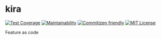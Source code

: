 # kira
[![Test Coverage](https://api.codeclimate.com/v1/badges/84c2bcdcf86dfa059de7/test_coverage)](https://codeclimate.com/github/aabccd021/kira/test_coverage)
[![Maintainability](https://api.codeclimate.com/v1/badges/84c2bcdcf86dfa059de7/maintainability)](https://codeclimate.com/github/aabccd021/kira/maintainability)
[![Commitizen friendly](https://img.shields.io/badge/commitizen-friendly-brightgreen.svg)](http://commitizen.github.io/cz-cli/)
[![MIT License](https://img.shields.io/badge/license-MIT-blue.svg?style=flat)](LICENSE)

Feature as code
